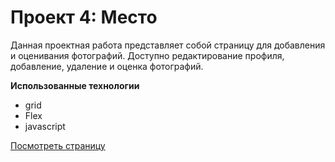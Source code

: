 # Проект 4: Место

Данная проектная работа представляет собой
страницу для добавления и оценивания фотографий.
Доступно редактирование профиля, добавление, удаление
и оценка фотографий.

**Использованные технологии**

* grid
* Flex
* javascript

[Посмотреть страницу](https://justpasha.github.io/mesto/index.html)
